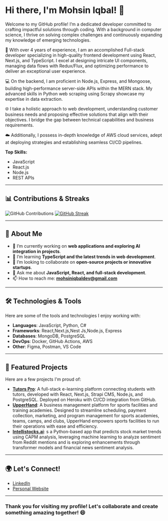 # Hi there, I'm Mohsin Iqbal! 👋
Welcome to my GitHub profile! I’m a dedicated developer committed to crafting impactful solutions through coding. With a background in computer science, I thrive on solving complex challenges and continuously expanding my knowledge of emerging technologies.

🚀 With over 4 years of experience, I am an accomplished Full-stack developer specializing in high-quality frontend development using React, Next.js, and TypeScript. I excel at designing intricate UI components, managing data flows with Redux/Flux, and optimizing performance to deliver an exceptional user experience.

💻 On the backend, I am proficient in Node.js, Express, and Mongoose, building high-performance server-side APIs within the MERN stack. My advanced skills in Python web scraping using Scrapy showcase my expertise in data extraction.

🌐 I take a holistic approach to web development, understanding customer business needs and proposing effective solutions that align with their objectives. I bridge the gap between technical capabilities and business requirements.

☁️ Additionally, I possess in-depth knowledge of AWS cloud services, adept at deploying strategies and establishing seamless CI/CD pipelines.

**Top Skills:**
- JavaScript
- React.js
- Node.js
- REST APIs

---

## 📊 Contributions & Streaks

![GitHub Contributions](https://github-profile-summary-cards.vercel.app/api/cards/repos-per-language?username=m-mohsin-iqbal&theme=dracula)
[![GitHub Streak](https://github-readme-streak-stats.herokuapp.com?user=m-mohsin-iqbal&hide_total_contributions=false)](https://git.io/streak-stats)


---

## 🚀 About Me

- 🔭 I’m currently working on **web applications and exploring AI integration in projects**.
- 🌱 I’m learning **TypeScript and the latest trends in web development**.
- 👯 I’m looking to collaborate on **open-source projects or innovative startups**.
- 💬 Ask me about **JavaScript, React, and full-stack development**.
- 📫 How to reach me: **[mohsiniqbaldev@gmail.com](mailto:mohsiniqbaldev@gmail.com)**

---

## 🛠️ Technologies & Tools

Here are some of the tools and technologies I enjoy working with:

- **Languages**: JavaScript, Python, C#
- **Frameworks**: React,Next.js,Nest Js,Node.js, Express
- **Databases**: MongoDB, PostgreSQL
- **DevOps**: Docker, GitHub Actions, AWS
- **Other**: Figma, Postman, VS Code

---

## 🌟 Featured Projects

Here are a few projects I'm proud of:

- [**Tutors Pro**](https://tutors-pro-fe-f914c532a332.herokuapp.com/):  A full-stack e-learning platform connecting students with tutors, developed with React, Next.js, Strapi CMS, Node.js, and PostgreSQL. Deployed on Heroku with CI/CD integration from GitHub.
- [**UpperHand**](https://upperhand.com/): A business management platform for sports facilities and training academies. Designed to streamline scheduling, payment collection, marketing, and program management for sports academies, teams, camps, and clubs, UpperHand empowers sports facilities to run their operations with ease and efficiency.
- [**Intellistocks.ai**](https://intellistocks.ai/): s a Python-based app that predicts stock market trends using CAPM analysis, leveraging machine learning to analyze sentiment from Reddit mentions and is exploring enhancements through transformer models and financial news sentiment analysis.

---

## 🌍 Let's Connect!

- [LinkedIn](https://www.linkedin.com/in/m-mohsin-iqbal)
- [Personal Website](https://www.mohsiniqbal.live/)

---

### Thank you for visiting my profile! Let's collaborate and create something amazing together! 😄
